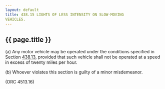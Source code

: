 ```yaml
---
layout: default 
title: 438.15 LIGHTS OF LESS INTENSITY ON SLOW-MOVING
VEHICLES.
---
```


{{ page.title }}
----------------

​(a) Any motor vehicle may be operated under the conditions specified in
Section [438.13](23b24956.html), provided that such vehicle shall not be
operated at a speed in excess of twenty miles per hour.

​(b) Whoever violates this section is guilty of a minor misdemeanor.

(ORC 4513.16)
